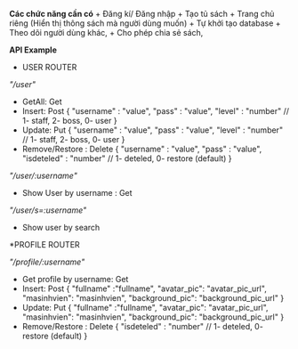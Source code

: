 **Các chức năng cần có**
    + Đăng kí/ Đăng nhập
    + Tạo tủ sách
    + Trang chủ riêng (Hiển thị thông sách mà người dùng muốn)
    + Tự khởi tạo database
    + Theo dõi người dùng khác,
    + Cho phép chia sẻ sách,

**API Example**
* USER ROUTER   

_"/user"_
 - GetAll: Get 
 - Insert: Post 
    {
        "username" : "value",
        "pass" : "value",
        "level" : "number" // 1- staff, 2- boss, 0- user
    }
- Update: Put
    {
        "username" : "value",
        "pass" : "value",
        "level" : "number" // 1- staff, 2- boss, 0- user
    }
- Remove/Restore : Delete
    {
        "username" : "value",
        "pass" : "value",
        "isdeteled" : "number" // 1- deteled, 0- restore (default)
    }

_"/user/:username"_
- Show User by username : Get

_"/user/s=:username"_
- Show user by search

*PROFILE ROUTER

_"/profile/:username"_
-  Get profile by username: Get 
 - Insert: Post 
    {
        "fullname" :"fullname",
        "avatar_pic": "avatar_pic_url",
        "masinhvien": "masinhvien",
        "background_pic": "background_pic_url"
    }
- Update: Put
    {
        "fullname" :"fullname",
        "avatar_pic": "avatar_pic_url",
        "masinhvien": "masinhvien",
        "background_pic": "background_pic_url"
    }
- Remove/Restore : Delete
    {
        "isdeteled" : "number" // 1- deteled, 0- restore (default)
    }

